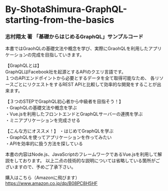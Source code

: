 # By-ShotaShimura-GraphQL-starting-from-the-basics
### 志村翔太 著 「基礎からはじめるGraphQL」サンプルコード

本書ではGraohQLの基礎文法や概念を学び、実際にGraohQLを利用したアプリケーションの完成を目指していきます。

【GraphQLとは】  
GraphQLはFacebook社を起源とするAPIのクエリ言語です。  
１つのAPIエンドポイントから必要とするデータを全て取得可能なため、
各リソースごとにリクエストをするREST APIと比較して効率的な開発をすることが出来ます。

【３つのSTEPでGraphQL初心者から中級者を目指そう！】  
・GraphQLの基礎文法や概念を学ぶ  
・Vue.jsを利用したフロントエンドとGraphQLサーバーの連携を学ぶ  
・ミニアプリケーションを完成させる

【こんな方にオススメ！】
・はじめてGraphQLを学ぶ  
・GraphQLを使ってアプリケーションを作ってみたい  
・APIを効率的に扱う方法を探している  


本書の内容はNode.js、JavaScriptのフレームワークであるVue.jsを利用して解説をしております。
以上二点の技術的な説明については省略している箇所がございますので、予めご了承下さい。

購入はこちら（Amazonに飛びます）  
https://www.amazon.co.jp/dp/B08PC8H5HF
